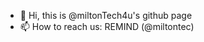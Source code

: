 - 👋 Hi, this is @miltonTech4u's github page
- 📫 How to reach us: REMIND (@miltontec)

<!---
miltonTech4u/miltonTech4u is a ✨ special ✨ repository because its `README.md` (this file) appears on your GitHub profile.
You can click the Preview link to take a look at your changes.
--->
